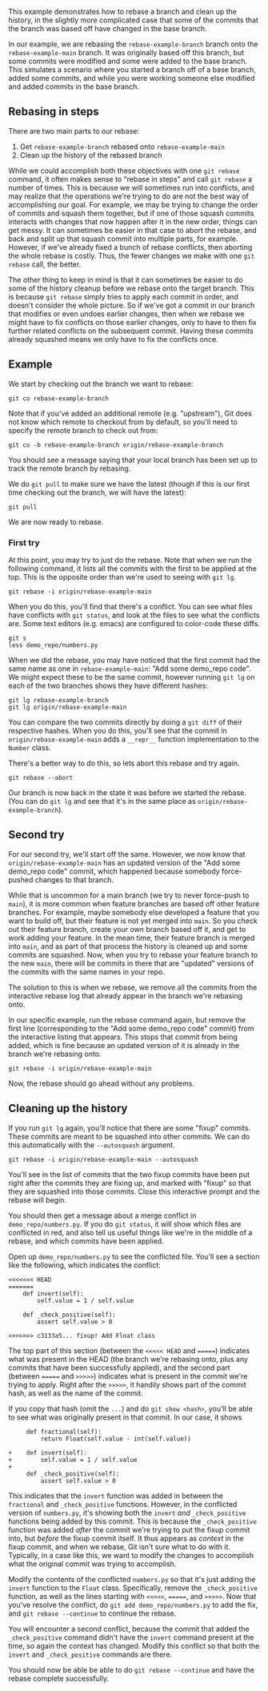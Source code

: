 
This example demonstrates how to rebase a branch and clean up the history,
in the slightly more complicated case that some of the commits that the branch
was based off have changed in the base branch.

In our example, we are rebasing the `rebase-example-branch` branch onto the
`rebase-example-main` branch. It was originally based off this branch,
but some commits were modified and some were added to the base branch.
This simulates a scenario where you started a branch off of a base branch,
added some commits, and while you were working someone else modified and added
commits in the base branch.


## Rebasing in steps

There are two main parts to our rebase:
1. Get `rebase-example-branch` rebased onto `rebase-example-main`
2. Clean up the history of the rebased branch

While we could accomplish both these objectives with one `git rebase` command,
it often makes sense to "rebase in steps" and call `git rebase` a number of times.
This is because we will sometimes run into conflicts, and may realize that
the operations we're trying to do are not the best way of accomplishing our goal.
For example, we may be trying to change the order of commits and squash them together,
but if one of those squash commits interacts with changes that now happen after it
in the new order, things can get messy.
It can sometimes be easier in that case to abort the rebase,
and back and split up that squash commit into multiple parts, for example.
However, if we've already fixed a bunch of rebase conflicts,
then aborting the whole rebase is costly.
Thus, the fewer changes we make with one `git rebase` call, the better.

The other thing to keep in mind is that it can sometimes be easier
to do some of the history cleanup before we rebase onto the target branch.
This is because `git rebase` simply tries to apply each commit in order,
and doesn't consider the whole picture.
So if we've got a commit in our branch that modifies or even undoes earlier changes,
then when we rebase we might have to fix conflicts on those earlier changes,
only to have to then fix further related conflicts on the subsequent commit.
Having these commits already squashed means we only have to fix the conflicts once.


## Example

We start by checking out the branch we want to rebase:

    git co rebase-example-branch

Note that if you've added an additional remote (e.g. "upstream"),
Git does not know which remote to checkout from by default,
so you'll need to specify the remote branch to check out from:

    git co -b rebase-example-branch origin/rebase-example-branch

You should see a message saying that your local branch has been
set up to track the remote branch by rebasing.

We do `git pull` to make sure we have the latest
(though if this is our first time checking out the branch, we will have the latest):

    git pull

We are now ready to rebase.


### First try

At this point, you may try to just do the rebase.
Note that when we run the following command, it lists all the commits
with the first to be applied at the top.
This is the opposite order than we're used to seeing with `git lg`.

    git rebase -i origin/rebase-example-main

When you do this, you'll find that there's a conflict.
You can see what files have conflicts with `git status`,
and look at the files to see what the conflicts are.
Some text editors (e.g. emacs) are configured to color-code these diffs.

    git s
    less demo_repo/numbers.py

When we did the rebase, you may have noticed that the first commit
had the same name as one in `rebase-example-main`: "Add some demo_repo code".
We might expect these to be the same commit, however running `git lg` on each of
the two branches shows they have different hashes:

    git lg rebase-example-branch
    git lg origin/rebase-example-main

You can compare the two commits directly by doing
a `git diff` of their respective hashes.
When you do this, you'll see that the commit in `origin/rebase-example-main`
adds a `__repr__` function implementation to the `Number` class.

There's a better way to do this, so lets abort this rebase and try again.

    git rebase --abort

Our branch is now back in the state it was before we started the rebase.
(You can do `git lg` and see that
it's in the same place as `origin/rebase-example-branch`).


## Second try

For our second try, we'll start off the same.
However, we now know that `origin/rebase-example-main` has
an updated version of the "Add some demo_repo code" commit,
which happened because somebody force-pushed changes to that branch.

While that is uncommon for a main branch (we try to never force-push to `main`),
it is more common when feature branches are based off other feature branches.
For example, maybe somebody else developed a feature that you want to build off,
but their feature is not yet merged into `main`.
So you check out their feature branch,
create your own branch based off it, and get to work adding your feature.
In the mean time, their feature branch is merged into `main`,
and as part of that process the history is cleaned up and some commits are squashed.
Now, when you try to rebase your feature branch to the new `main`,
there will be commits in there that are "updated" versions
of the commits with the same names in your repo.

The solution to this is when we rebase,
we remove all the commits from the interactive rebase log
that already appear in the branch we're rebasing onto.

In our specific example, run the rebase command again,
but remove the first line (corresponding to the "Add some demo_repo code" commit)
from the interactive listing that appears.
This stops that commit from being added,
which is fine because an updated version of it
is already in the branch we're rebasing onto.

    git rebase -i origin/rebase-example-main

Now, the rebase should go ahead without any problems.


## Cleaning up the history

If you run `git lg` again, you'll notice that there are some "fixup" commits.
These commits are meant to be squashed into other commits.
We can do this automatically with the `--autosquash` argument.

    git rebase -i origin/rebase-example-main --autosquash

You'll see in the list of commits that the two fixup commits
have been put right after the commits they are fixing up,
and marked with "fixup" so that they are squashed into those commits.
Close this interactive prompt and the rebase will begin.

You should then get a message about a merge conflict in `demo_repo/numbers.py`.
If you do `git status`, it will show which files are conflicted in red,
and also tell us useful things like we're in the middle of a rebase,
and which commits have been applied.

Open up `demo_repo/numbers.py` to see the conflicted file.
You'll see a section like the following, which indicates the conflict:

    <<<<<<< HEAD
    =======
        def invert(self):
            self.value = 1 / self.value

        def _check_positive(self):
            assert self.value > 0

    >>>>>>> c3133a5... fixup! Add Float class

The top part of this section (between the `<<<<< HEAD` and `=====`)
indicates what was present in the HEAD
(the branch we're rebasing onto, plus any commits that have been successfully applied),
and the second part (between `=====` and `>>>>>`)
indicates what is present in the commit we're trying to apply.
Right after the `>>>>>`, it handily shows part of the commit hash,
as well as the name of the commit.

If you copy that hash (omit the `...`) and do `git show <hash>`,
you'll be able to see what was originally present in that commit.
In our case, it shows

         def fractional(self):
             return Float(self.value - int(self.value))

    +    def invert(self):
    +        self.value = 1 / self.value
    +
         def _check_positive(self):
             assert self.value > 0

This indicates that the `invert` function was added
in between the `fractional` and `_check_positive` functions.
However, in the conflicted version of `numbers.py`,
it's showing both the `invert` _and_ `_check_positive` functions
being added by this commit.
This is because the `_check_positive` function was added
_after_ the commit we're trying to put the fixup commit into,
but _before_ the fixup commit itself.
It thus appears as _context_ in the fixup commit,
and when we rebase, Git isn't sure what to do with it.
Typically, in a case like this, we want to modify the changes
to accomplish what the original commit was trying to accomplish.

Modify the contents of the conflicted `numbers.py` so that
it's just adding the `invert` function to the `Float` class.
Specifically, remove the `_check_positive` function,
as well as the lines starting with `<<<<<`, `=====`, and `>>>>>`.
Now that you've resolve the conflict,
do `git add demo_repo/numbers.py` to add the fix,
and `git rebase --continue` to continue the rebase.

You will encounter a second conflict,
because the commit that added the `_check_positive` command
didn't have the `invert` command present at the time,
so again the context has changed.
Modify this conflict so that
both the `invert` and `_check_positive` commands are there.

You should now be able be able to do `git rebase --continue`
and have the rebase complete successfully.
